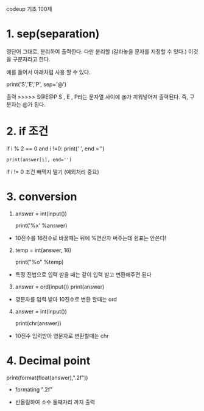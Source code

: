 codeup 기초 100제

# 1. sep(separation) 
 

영단어 그대로, 분리하여 출력한다. 다만 분리할 (갈라놓을 문자를 지정할 수 있다.) 이것을 구분자라고 한다.

예를 들어서 아래처럼 사용 할 수 있다.

print('S','E','P', sep='@')

출력 >>>>> S@E@P
S , E , P라는 문자열 사이에 @가 끼워넣어져 출력된다. 즉, 구분자는 @가 된다.

# 2. if 조건
if i % 2 == 0 and i !=0:
        print(' ', end ='')
    
    print(answer[i], end='')
if i != 0 조건 빼먹지 말기 (예외처리 중요)


# 3. conversion
 1) answer = int(input())

    print('%x' %answer)

  - 10진수를 16진수로 바꿀때는 뒤에 %연산자 써주는데 쉼표는 안쓴다!

 2) temp = int(answer, 16)
  
    print("%o" %temp)
    
  - 특정 진법으로 입력 받을 때는 같이 입력 받고 변환해주면 된다 
  
  3) answer = ord(input())
     print(answer)
     
  - 영문자를 입력 받아 10진수로 변환 할때는 ord
  
  4) answer = int(input())
  
     print(chr(answer))
     
   - 10진수 입력받아 영문자로 변환할때는 chr
   
  # 4. Decimal point
  print(format(float(answer),".2f"))
  
  - formating ".2f" 
  
  - 반올림하여 소수 둘째자리 까지 출력 
   







